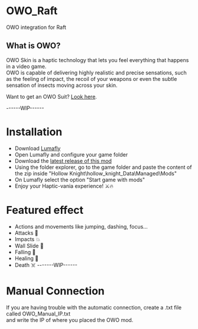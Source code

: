# OWO_Raft
OWO integration for Raft

## What is OWO?
OWO Skin is a haptic technology that lets you feel everything that happens in a video game.  
OWO is capable of delivering highly realistic and precise sensations, such as the feeling of impact, the recoil of your weapons or even the subtle sensation of insects moving across your skin.

Want to get an OWO Suit? [Look here](https://owogame.com/shop/).

------WIP------
# Installation
- Download [Lumafly](https://themulhima.github.io/Lumafly/)
- Open Lumafly and configure your game folder
- Download the [latest release of this mod](https://github.com/OWODevelopers/OWO_HollowKnight/releases/latest)
- Using the folder explorer, go to the game folder and paste the content of the zip inside "Hollow Knight\hollow_knight_Data\Managed\Mods"
- On Lumafly select the option "Start game with mods"
- Enjoy your Haptic-vania experience! ⚔🔥

# Featured effect
- Actions and movements like jumping, dashing, focus...
- Attacks 🐝
- Impacts 💥
- Wall Slide 🧱
- Falling 🍃
- Healing 💊
- Death ☠️
-------WIP------

# Manual Connection
If you are having trouble with the automatic connection, create a .txt file called OWO_Manual_IP.txt  
and write the IP of where you placed the OWO mod.
